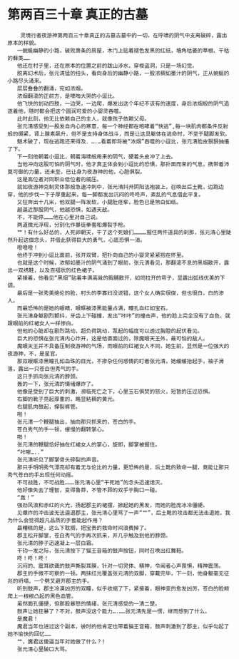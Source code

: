 # 第两百三十章 真正的古墓
        灵境行者夜游神第两百三十章真正的古墓古墓中的一切，在呼啸的阴气中支离破碎，露出原本的样貌。
       一蜿蜒幽静的小路，破败萧条的房屋，木门上贴着褪色发黑的红纸，墙角枯萎的草根、干枯的藓类……
       他还在村子里，还在原本的位置之前的跋山涉水，穿梭盗洞，只是一场幻觉。
       脱离幻术后，张元清猛的扭头，看向身后的幽静小路，一股浓稠如墨汁的阴气，正从蜿蜒的小路尽头涌来。
       层层叠叠的翻涌，宛如浓烟。
       浓烟翻滚的正前方，是嚎啕大哭的小逗比。
       他飞快的划动四肢，一边哭，一边爬，爆发出这个年纪不该有的速度，身后浓烟般的阴气追逐着他，随时都会把这个圆润可爱的小婴灵吞噬。
       此时此刻，他无比依赖自己的主人，就像孩子依赖父母。
       张元清感受到一股发自内心的寒意，每一个神经都在咆哮着“快逃”,每一块肌肉都条件反射般的绷紧，肾上腺素飙升，但不是支持身体战斗，而是让这具躯体在逃命时，不至于腿脚发软。
       魅术破了，现在逃跑还来得及．….…看着即将被“浓烟”吞噬的小逗比，张元清脸皮狠狠抽搐了下。
       下一刻他朝着小逗比，朝着海啸般用来的阴气，硬着头皮冲了上去。
       当他冲向这股可怕的阴气时，他才真正体会到小逗比的恐惧，那扑面而来的气息，携带着沛莫可御的力量，还未至，已让身为夜游神的他，心胆俱裂。
       这是高位者对同职业低位者的威压。
       就如夜游神克制灵体那般急速冲刺中，张元清抖开阴阳法袍披上，召唤出后土靴，边跑边穿，他的步伐一下子厚重起来，每一脚都发出沉闷的咚咚声，紊乱的气息借此平复。
       又狂奔出十几米，他双腿一阵发软，小腿肚痉挛，脸色已是煞白如纸。
       越逼近那股阴气，他越恐惧，如遇天敌。
       不，不能停………他在心里对自己说。
       两道微光浮现，分别化作暴徒拳套和爆裂手枪。
       艹！有什么好怂的，人死卵朝天，干了这个死娘们…………握住两件道具的刹那，张元清心里陡然升起这個念头，并借此获得巨大的勇气，心底恐惧一消。
       噔噔噔！
       他终于冲到小逗比面前，张开双臂，把扑向自己的小婴灵紧紧抱在怀里。
       也就是这个时候，浓郁如墨汁的阴气涌到了眼前，张元清看见，那翻滚不息的黑烟散开，露出一双绣鞋，以及百褶状的红色裙子。
       紧接着，他看见“黑烟”贴着丰满高耸的胸脯散开，如同拉开的帘子，显露出弧线优美的下颌。
       最后是一张秀美绝伦的脸，村头的李寡妇没说错，这个女人确实很俊，但也很白，白的渗人。
       而最恐怖的是她的眼睛，眼眶被漆黑能量占满，瞳孔血红如宝石。
       张元清身躯剧烈颤抖，牙齿上下碰撞，发出“咔咔”的撞击声，他的脸上完全没有了血色，就跟眼前的红裙女人一样惨白。
       但他的心脏却在剧烈跳动，超负荷跳动，泵起的幅度可以透过胸腔的起伏看见。
       巨大的恐惧在张元清内心炸开，这是他直面过的，除魔眼天王外，最可怕的敌人。
       魔眼天王并不具备压制夜游神的气场，而眼前的红裙女人不同，她生前，显然是一位强大的夜游神，不，是星官。
       那双眼眶漆黑瞳孔如血珠的目光，不掺杂任何感情的盯着张元清，她缓缓抬起手，袖子滑落，露出一只苍白但秀气的手。
       这只手抓向张元清的脖颈。
       轰的一下，张元清的情绪爆炸了。
       他像是受到了巨大的刺激，濒临死亡之下，心里玉石俱焚的怒火，短暂的压过恐惧。
       右脚的靴子亮起厚重的，略显粘稠的黄光。
       右腿肌肉鼓起，撑裂裤管。
       啪！
       张元清一个鞭腿抽出，抽向那只抓来的，苍白的手。
       苍白秀气的手一顿，缓慢的翻转掌心。
       啪！
       张元清的鞭腿恰好抽在红裙女人的掌心，旋即，脚掌被握住。
       “咔嚓…..”
       张元清听见了脚掌骨头碎裂的声音。
       那只手明明秀气漂亮却有着无与伦比的力量，更恐怖的是，后土靴的致命一腿，竟能让那只秀气苍白的手出现任何动摇。
       不可战胜，不可战胜………张元清心里“干死她”的念头迅速熄灭。
       他好像失去了理智，变得鲁莽，不管不顾的双手于胸口一碰。
       “轰！”
       强劲风浪和赤红的火光，扬起郡主的裙摆，掀起她的黑发，而她的脸庞冰冷僵硬。
       见爆炸的冲击波无法逼退郡主，张元清心里骂了一声“艹”，后土靴的攻击都无法击退她，我为什么会觉得超凡品质的手套能起作用？
       最糟糕的是，这么下耽搁，把宝贵的救命时间浪费掉了。
       郡主松开脚掌，苍白秀气的手再次抓来，并几乎触及到他的脖颈。
       张元清的脖子迅速凝上一层白霜。
       干钧一发之际，张元清按下了猫王音箱的鼓声按钮，同时召唤出红舞鞋。
       咚！咚！咚！
       沉闷的、震耳欲聋的鼓声撕裂耳膜，针对一切灵体、精神，令闻者心声畏惧，精神震荡。
       郡主的手微不可察的一顿。两抹红光覆盖张元清的双脚，穿戴完毕，下一刻，他身躯毫无征兆的坍塌，一个劈叉避开郡主的手。
       听到鼓声，郡主冷漠凶厉的双瞳，似乎收缩了下，紧接着，眼神变的愈发凶厉，苍白的脸颊爬上一根根凸起的黑色血管。
       虽然面孔僵硬，但那股暴怒的情绪，张元清感受的一清二楚。
       鼓声让她狂暴了？不对，鼓声没这个能力….……张元清先是一愣，继而想到了什么。
       是魔君！
       魔君当年也进过这个副本，彼时的他肯定也带着猫王音箱，鼓声刺激到了郡主，似乎勾起了她不愉快的回忆……
       艹，魔君这傻逼当年对她做了什么？!
       张元清心里破口大骂。